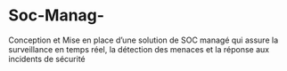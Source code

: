 # Soc-Manag-
Conception et Mise en place d’une solution de SOC managé qui assure la surveillance en temps réel, la détection des menaces et la réponse aux incidents de sécurité 
